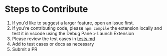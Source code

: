 # Steps to Contribute

1. If you'd like to suggest a larger feature, open an issue first.
2. If you're contributing code, please `npm compile` the extension locally and test it in vscode using the Debug Pane > Launch Extension
3. Please review the test cases in [tests.md](tests.md)
4. Add to test cases or docs as necessary
5. Submit a PR